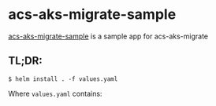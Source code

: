 # acs-aks-migrate-sample

[acs-aks-migrate-sample](https://github.com/ritazh/acs-aks-migrate) is a sample app for acs-aks-migrate

## TL;DR:

```console
$ helm install . -f values.yaml
```
Where `values.yaml` contains:

```

```